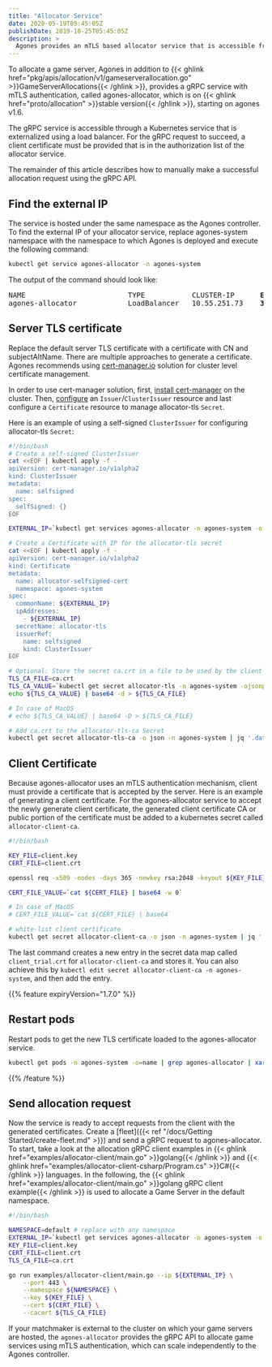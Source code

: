 ```yaml
---
title: "Allocator Service"
date: 2020-05-19T05:45:05Z
publishDate: 2019-10-25T05:45:05Z
description: >
  Agones provides an mTLS based allocator service that is accessible from outside the cluster using a load balancer. The service is deployed and scales independent to Agones controller.
---
```


To allocate a game server, Agones in addition to {{< ghlink href="pkg/apis/allocation/v1/gameserverallocation.go" >}}GameServerAllocations{{< /ghlink >}}, provides a gRPC service with mTLS authentication, called agones-allocator, which is on {{< ghlink href="proto/allocation" >}}stable version{{< /ghlink >}}, starting on agones v1.6.

The gRPC service is accessible through a Kubernetes service that is externalized using a load balancer. For the gRPC request to succeed, a client certificate must be provided that is in the authorization list of the allocator service.

The remainder of this article describes how to manually make a successful allocation request using the gRPC API.

## Find the external IP

The service is hosted under the same namespace as the Agones controller. To find the external IP of your allocator service, replace agones-system namespace with the namespace to which Agones is deployed and execute the following command:

```bash
kubectl get service agones-allocator -n agones-system
```

The output of the command should look like:

<pre>
NAME                        TYPE           CLUSTER-IP      <b>EXTERNAL-IP</b>     PORT(S)            AGE
agones-allocator            LoadBalancer   10.55.251.73    <b>34.82.195.204</b>   443:30250/TCP      7d22h
</pre>

## Server TLS certificate

Replace the default server TLS certificate with a certificate with CN and subjectAltName. There are multiple approaches to generate a certificate. Agones recommends using [cert-manager.io](https://cert-manager.io/) solution for cluster level certificate management.

In order to use cert-manager solution, first, [install cert-manager](https://cert-manager.io/docs/installation/kubernetes/) on the cluster. Then, [configure](https://cert-manager.io/docs/configuration/) an `Issuer`/`ClusterIssuer` resource and last configure a `Certificate` resource to manage allocator-tls `Secret`.

Here is an example of using a self-signed `ClusterIssuer` for configuring allocator-tls `Secret`:

```bash
#!/bin/bash
# Create a self-signed ClusterIssuer
cat <<EOF | kubectl apply -f -
apiVersion: cert-manager.io/v1alpha2
kind: ClusterIssuer
metadata:
  name: selfsigned
spec:
  selfSigned: {}
EOF

EXTERNAL_IP=`kubectl get services agones-allocator -n agones-system -o jsonpath='{.status.loadBalancer.ingress[0].ip}'`

# Create a Certificate with IP for the allocator-tls secret
cat <<EOF | kubectl apply -f -
apiVersion: cert-manager.io/v1alpha2
kind: Certificate
metadata:
  name: allocator-selfsigned-cert
  namespace: agones-system
spec:
  commonName: ${EXTERNAL_IP}
  ipAddresses:
    - ${EXTERNAL_IP}
  secretName: allocator-tls
  issuerRef:
    name: selfsigned
    kind: ClusterIssuer
EOF

# Optional: Store the secret ca.crt in a file to be used by the client for the server authentication
TLS_CA_FILE=ca.crt
TLS_CA_VALUE=`kubectl get secret allocator-tls -n agones-system -ojsonpath='{.data.ca\.crt}'`
echo ${TLS_CA_VALUE} | base64 -d > ${TLS_CA_FILE}

# In case of MacOS
# echo ${TLS_CA_VALUE} | base64 -D > ${TLS_CA_FILE}

# Add ca.crt to the allocator-tls-ca Secret
kubectl get secret allocator-tls-ca -o json -n agones-system | jq '.data["tls-ca.crt"]="'${TLS_CA_VALUE}'"' | kubectl apply -f -
```

## Client Certificate

Because agones-allocator uses an mTLS authentication mechanism, client must provide a certificate that is accepted by the server. Here is an example of generating a client certificate. For the agones-allocator service to accept the newly generate client certificate, the generated client certificate CA or public portion of the certificate must be added to a kubernetes secret called `allocator-client-ca`.

```bash
#!/bin/bash

KEY_FILE=client.key
CERT_FILE=client.crt

openssl req -x509 -nodes -days 365 -newkey rsa:2048 -keyout ${KEY_FILE} -out ${CERT_FILE}

CERT_FILE_VALUE=`cat ${CERT_FILE} | base64 -w 0`

# In case of MacOS
# CERT_FILE_VALUE=`cat ${CERT_FILE} | base64`

# white-list client certificate
kubectl get secret allocator-client-ca -o json -n agones-system | jq '.data["client_trial.crt"]="'${CERT_FILE_VALUE}'"' | kubectl apply -f -
```

The last command creates a new entry in the secret data map called `client_trial.crt` for `allocator-client-ca` and stores it. You can also achieve this by `kubectl edit secret allocator-client-ca -n agones-system`, and then add the entry.

{{% feature expiryVersion="1.7.0" %}}
## Restart pods

Restart pods to get the new TLS certificate loaded to the agones-allocator service.

```bash
kubectl get pods -n agones-system -o=name | grep agones-allocator | xargs kubectl delete -n agones-system
```
{{% /feature %}}

## Send allocation request

Now the service is ready to accept requests from the client with the generated certificates. Create a [fleet]({{< ref "/docs/Getting Started/create-fleet.md" >}}) and send a gRPC request to agones-allocator. To start, take a look at the allocation gRPC client examples in {{< ghlink href="examples/allocator-client/main.go" >}}golang{{< /ghlink >}} and {{< ghlink href="examples/allocator-client-csharp/Program.cs" >}}C#{{< /ghlink >}} languages. In the following, the {{< ghlink href="examples/allocator-client/main.go" >}}golang gRPC client example{{< /ghlink >}} is used to allocate a Game Server in the default namespace.

```bash
#!/bin/bash

NAMESPACE=default # replace with any namespace
EXTERNAL_IP=`kubectl get services agones-allocator -n agones-system -o jsonpath='{.status.loadBalancer.ingress[0].ip}'`
KEY_FILE=client.key
CERT_FILE=client.crt
TLS_CA_FILE=ca.crt

go run examples/allocator-client/main.go --ip ${EXTERNAL_IP} \
    --port 443 \
    --namespace ${NAMESPACE} \
    --key ${KEY_FILE} \
    --cert ${CERT_FILE} \
    --cacert ${TLS_CA_FILE}
```

If your matchmaker is external to the cluster on which your game servers are hosted, the `agones-allocator` provides the gRPC API to allocate game services using mTLS authentication, which can scale independently to the Agones controller.
